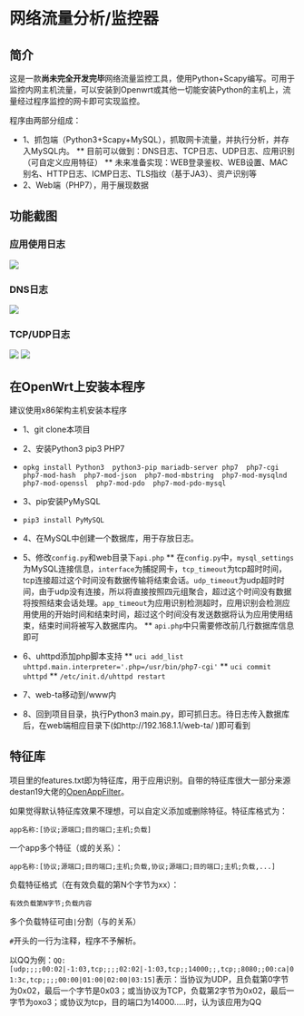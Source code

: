 # 网络流量分析/监控器

## 简介

这是一款**尚未完全开发完毕**网络流量监控工具，使用Python+Scapy编写。可用于监控内网主机流量，可以安装到Openwrt或其他一切能安装Python的主机上，流量经过程序监控的网卡即可实现监控。

程序由两部分组成：

* 1、抓包端（Python3+Scapy+MySQL），抓取网卡流量，并执行分析，并存入MySQL内。
** 目前可以做到：DNS日志、TCP日志、UDP日志、应用识别（可自定义应用特征）
** 未来准备实现：WEB登录鉴权、WEB设置、MAC别名、HTTP日志、ICMP日志、TLS指纹（基于JA3）、资产识别等
* 2、Web端（PHP7），用于展现数据

## 功能截图

### 应用使用日志
![](https://www.mmuaa.com/wp-content/uploads/image/20210207/1612689357893467.png)
### DNS日志
![](https://www.mmuaa.com/wp-content/uploads/image/20210207/1612689383804091.png)
### TCP/UDP日志
![](https://www.mmuaa.com/wp-content/uploads/image/20210207/1612689408528016.png)
![](https://www.mmuaa.com/wp-content/uploads/image/20210207/1612689426393664.png)

## 在OpenWrt上安装本程序

建议使用x86架构主机安装本程序
* 1、git clone本项目

* 2、安装Python3 pip3 PHP7

* `opkg install Python3  python3-pip mariadb-server php7  php7-cgi  php7-mod-hash  php7-mod-json  php7-mod-mbstring  php7-mod-mysqlnd  php7-mod-openssl  php7-mod-pdo  php7-mod-pdo-mysql`

* 3、pip安装PyMySQL

* `pip3 install PyMySQL`

* 4、在MySQL中创建一个数据库，用于存放日志。

* 5、修改`config.py`和web目录下`api.php`
** 在`config.py`中，`mysql_settings`为MySQL连接信息，`interface`为捕捉网卡，`tcp_timeout`为tcp超时时间，tcp连接超过这个时间没有数据传输将结束会话。`udp_timeout`为udp超时时间，由于udp没有连接，所以将直接按照四元组聚合，超过这个时间没有数据将按照结束会话处理。`app_timeout`为应用识别检测超时，应用识别会检测应用使用的开始时间和结束时间，超过这个时间没有发送数据将认为应用使用结束，结束时间将被写入数据库内。
** `api.php`中只需要修改前几行数据库信息即可

* 6、uhttpd添加php脚本支持
** `uci add_list uhttpd.main.interpreter='.php=/usr/bin/php7-cgi'`
** `uci commit uhttpd`
** `/etc/init.d/uhttpd restart`

* 7、web-ta移动到/www内

* 8、回到项目目录，执行Python3 main.py，即可抓日志。待日志传入数据库后，在web端相应目录下(如http://192.168.1.1/web-ta/ )即可看到

## 特征库

项目里的features.txt即为特征库，用于应用识别。自带的特征库很大一部分来源destan19大佬的[OpenAppFilter](https://github.com/destan19/OpenAppFilter/)。

如果觉得默认特征库效果不理想，可以自定义添加或删除特征。特征库格式为：

`app名称:[协议;源端口;目的端口;主机;负载]`

一个app多个特征（或的关系）：

`app名称:[协议;源端口;目的端口;主机;负载,协议;源端口;目的端口;主机;负载,...]`

负载特征格式（在有效负载的第N个字节为xx）：

`有效负载第N字节;负载内容`

多个负载特征可由`|`分割（与的关系）

`#`开头的一行为注释，程序不予解析。

以QQ为例：`QQ:[udp;;;;00:02|-1:03,tcp;;;;02:02|-1:03,tcp;;14000;;,tcp;;8080;;00:ca|01:3c,tcp;;;;00:00|01:00|02:00|03:15]`表示：当协议为UDP，且负载第0字节为0x02，最后一个字节是0x03；或当协议为TCP，负载第2字节为0x02，最后一字节为oxo3；或协议为tcp，目的端口为14000.....时，认为该应用为QQ